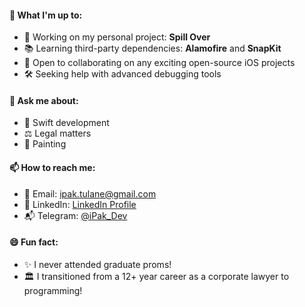 #### 🚀 What I'm up to:
- 💼 Working on my personal project: **Spill Over**
- 📚 Learning third-party dependencies: **Alamofire** and **SnapKit**
- 👥 Open to collaborating on any exciting open-source iOS projects
- 🛠 Seeking help with advanced debugging tools

#### 💬 Ask me about:
- 📱 Swift development
- ⚖️ Legal matters
- 🎨 Painting

#### 📫 How to reach me:
- 📧 Email: [ipak.tulane@gmail.com](mailto:ipak.tulane@gmail.com)
- 💼 LinkedIn: [LinkedIn Profile](https://www.linkedin.com/in/igor-pak-39152a42/)
- 📬 Telegram: [@iPak_Dev](https://t.me/iPak_Dev)

#### 😄 Fun fact:
- ✨ I never attended graduate proms!
- 🏛️ I transitioned from a 12+ year career as a corporate lawyer to programming!
